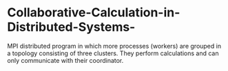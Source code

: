 # Collaborative-Calculation-in-Distributed-Systems-
MPI distributed program in which more processes (workers) are grouped in a topology consisting of three clusters. They perform calculations and can only communicate with their coordinator.

